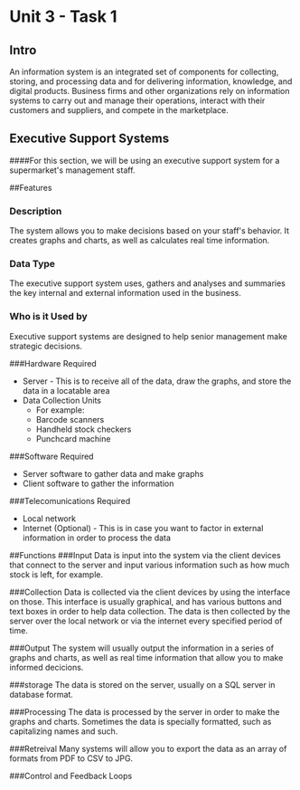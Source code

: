 Unit 3 - Task 1
===============

Intro
-----
An information system is an integrated set of components for 
collecting, storing, and processing data and for 
delivering information, knowledge, and digital products. Business 
firms and other organizations rely on information
systems to carry out and manage their operations, interact with their 
customers and suppliers, and compete in the
marketplace.

Executive Support Systems
----------------------
####For this section, we will be using an executive support system for a supermarket's management staff.

##Features
### Description
The system allows you to make decisions based on your staff's 
behavior. It creates graphs and charts, as well 
as calculates real time information.

### Data Type
The executive support system uses, gathers and analyses and summaries 
the key internal and external information used in the business.

### Who is it Used by
Executive support systems are designed to help senior management make 
strategic decisions.

###Hardware Required
- Server - This is to receive all of the data, draw the graphs, and store the data in a locatable area
- Data Collection Units
    - For example:
    - Barcode scanners
    - Handheld stock checkers
    - Punchcard machine

###Software Required
- Server software to gather data and make graphs
- Client software to gather the information

###Telecomunications Required
- Local network
- Internet (Optional) - This is in case you want to factor in external information in order to process the data

##Functions
###Input
Data is input into the system via the client devices that connect to 
the server and input various information such as how much stock is 
left, for example.

###Collection
Data is collected via the client devices by using the interface on 
those. This interface is usually graphical, and has various buttons and 
text boxes in order to help data collection. The data is then collected 
by the server over the local network or via the internet every specified
period of time.

###Output
The system will usually output the information in a series of graphs 
and charts, as well as real time information that allow you to make 
informed decicions.

###storage
The data is stored on the server, usually on a SQL server in database 
format.

###Processing
The data is processed by the server in order to make the graphs and 
charts. Sometimes the data is specially formatted, such as 
capitalizing names and such.

###Retreival
Many systems will allow you to export the data as an array of formats 
from PDF to CSV to JPG.

###Control and Feedback Loops

